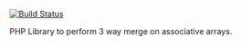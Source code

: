 
[![Build Status](https://travis-ci.org/relaxedws/merge.svg?branch=master)](https://travis-ci.org/relaxedws/merge)

PHP Library to perform 3 way merge on associative arrays.
